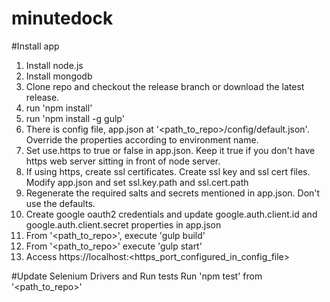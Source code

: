 minutedock
==========

#Install app


1. Install node.js
2. Install mongodb
3. Clone repo and checkout the release branch or download the latest release.
4. run 'npm install'
5. run 'npm install -g gulp'
6. There is config file, app.json at '\<path_to_repo\>/config/default.json'. Override the properties according to environment name.
7. Set use.https to true or false in app.json. Keep it true if you don't have https web server sitting in front of node server.
8. If using https, create ssl certificates. Create ssl key and ssl cert files. Modify app.json and set ssl.key.path and ssl.cert.path
9. Regenerate the required salts and secrets mentioned in app.json. Don't use the defaults.
10. Create google oauth2 credentials and update google.auth.client.id and google.auth.client.secret properties in app.json
11. From '\<path_to_repo\>', execute 'gulp build'
12. From '\<path_to_repo\>' execute 'gulp start'
13. Access https://localhost:\<https_port_configured_in_config_file\>

#Update Selenium Drivers and Run tests
Run 'npm test' from '\<path_to_repo\>'
